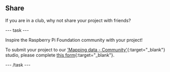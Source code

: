 ## Share

If you are in a club, why not share your project with friends?

--- task ---

Inspire the Raspberry Pi Foundation community with your project!

To submit your project to our ['Mapping data - Community'](https://wke.lt/w/s/E9LnpL){:target="_blank"} studio, please complete [this form](https://form.raspberrypi.org/f/community-project-submissions){:target="_blank"}.

--- /task ---
